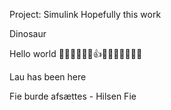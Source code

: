Project: Simulink 
Hopefully this work 

Dinosaur

Hello world 🤢🙌🫥😴😂😱👍😍😭😶‍🌫️🤦‍♂️🤯


Lau has been here

Fie burde afsættes - Hilsen Fie
